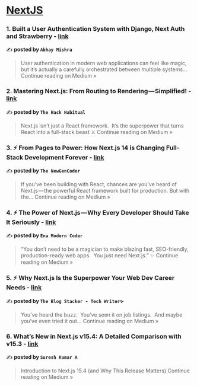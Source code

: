 
<h1><a href=https://medium.com/tag/nextjs/recommended target="_blank" rel="noopener noreferrer">NextJS</a></h1>
<h3>1. Built a User Authentication System with Django, Next Auth and Strawberry - <a href="https://abhayymishraa.medium.com/built-a-user-authentication-system-with-django-next-auth-and-strawberry-abe497ee51ad?source=rss------nextjs-5" target="_blank" rel="noopener noreferrer">link</a></h3>

✍️ **posted by `Abhay Mishra`**

<blockquote>User authentication in modern web applications can feel like magic, but it’s actually a carefully orchestrated between multiple systems…
Continue reading on Medium »</blockquote>

<h3>2.  Mastering Next.js: From Routing to Rendering — Simplified! - <a href="https://medium.com/@theHackHabitual/mastering-next-js-from-routing-to-rendering-simplified-5ee676f55c78?source=rss------nextjs-5" target="_blank" rel="noopener noreferrer">link</a></h3>

✍️ **posted by `The Hack Habitual`**

<blockquote>Next.js isn’t just a React framework.
 It’s the superpower that turns React into a full-stack beast ⚔️
Continue reading on Medium »</blockquote>

<h3>3. ⚡ From Pages to Power: How Next.js 14 is Changing Full-Stack Development Forever  - <a href="https://medium.com/@theNewGenCoder/from-pages-to-power-how-next-js-14-is-changing-full-stack-development-forever-1e23195d67cb?source=rss------nextjs-5" target="_blank" rel="noopener noreferrer">link</a></h3>

✍️ **posted by `The NewGenCoder`**

<blockquote>If you’ve been building with React, chances are you’ve heard of Next.js — the powerful React framework built for production. But with the…
Continue reading on Medium »</blockquote>

<h3>4. ⚡ The Power of Next.js — Why Every Developer Should Take It Seriously - <a href="https://medium.com/@TheEnaModernCoder/the-power-of-next-js-why-every-developer-should-take-it-seriously-26dffd7fcb71?source=rss------nextjs-5" target="_blank" rel="noopener noreferrer">link</a></h3>

✍️ **posted by `Ena Modern Coder`**

<blockquote>“You don’t need to be a magician to make blazing fast, SEO-friendly, production-ready web apps.
 You just need Next.js.” ✨
Continue reading on Medium »</blockquote>

<h3>5. ⚡ Why Next.js Is the Superpower Your Web Dev Career Needs  - <a href="https://medium.com/@TheblogStacker/why-next-js-is-the-superpower-your-web-dev-career-needs-9b6c60f6fda4?source=rss------nextjs-5" target="_blank" rel="noopener noreferrer">link</a></h3>

✍️ **posted by `The Blog Stacker - Tech Writer✨`**

<blockquote>You’ve heard the buzz.
 You’ve seen it on job listings.
 And maybe you’ve even tried it out…
Continue reading on Medium »</blockquote>

<h3>6. What’s New in Next.js v15.4: A Detailed Comparison with v15.3 - <a href="https://medium.com/@sureshdotariya/whats-new-in-next-js-v15-4-a-detailed-comparison-with-v15-3-87bee4f0ef09?source=rss------nextjs-5" target="_blank" rel="noopener noreferrer">link</a></h3>

✍️ **posted by `Suresh Kumar A`**

<blockquote>Introduction to Next.js 15.4 (and Why This Release Matters)
Continue reading on Medium »</blockquote>

